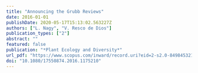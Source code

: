 ```yaml
---
title: "Announcing the Grubb Reviews"
date: 2016-01-01
publishDate: 2020-05-17T15:13:02.563227Z
authors: ["L. Nagy", "V. Resco de Dios"]
publication_types: ["2"]
abstract: ""
featured: false
publication: "*Plant Ecology and Diversity*"
url_pdf: "https://www.scopus.com/inward/record.uri?eid=2-s2.0-84984532120&doi=10.1080%2f17550874.2016.1175210&partnerID=40&md5=ab232b1e490f00a41392f3f9fb62e5ba"
doi: "10.1080/17550874.2016.1175210"
---
```


